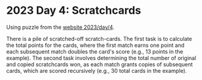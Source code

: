 # 2023 Day 4: Scratchcards

Using puzzle from the [website 2023/day/4](https://adventofcode.com/2023/day/4).

There is a pile of scratched-off scratch-cards. The first task is to calculate the total points for the cards, where the first match earns one point and each subsequent match doubles the card's score (e.g., 13 points in the example). The second task involves determining the total number of original and copied scratchcards won, as each match grants copies of subsequent cards, which are scored recursively (e.g., 30 total cards in the example).

